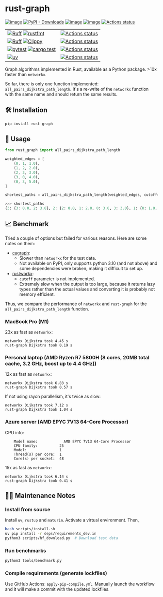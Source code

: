 # rust-graph

[![image](https://img.shields.io/pypi/v/rust-graph.svg)](https://pypi.python.org/pypi/rust-graph)
[![PyPI - Downloads](https://img.shields.io/pypi/dm/rust-graph)](https://pypi.python.org/pypi/rust-graph)
[![image](https://img.shields.io/pypi/l/rust-graph.svg)](https://pypi.python.org/pypi/rust-graph)
[![image](https://img.shields.io/pypi/pyversions/rust-graph.svg)](https://pypi.python.org/pypi/rust-graph)
[![Actions status](https://github.com/deargen/rust-graph/workflows/Deploy%20a%20new%20version/badge.svg)](https://github.com/deargen/rust-graph/actions)

|  |  |
|--|--|
|[![Ruff](https://img.shields.io/badge/Ruff-3670A0?style=for-the-badge&logo=python&logoColor=ffdd54)](https://github.com/astral-sh/ruff) [![rustfmt](https://img.shields.io/badge/rustfmt-%23000000.svg?style=for-the-badge&logo=rust&logoColor=white)](https://github.com/rust-lang/rustfmt) |[![Actions status](https://github.com/deargen/rust-graph/workflows/Style%20checking/badge.svg)](https://github.com/deargen/rust-graph/actions)|
| [![Ruff](https://img.shields.io/badge/Ruff-3670A0?style=for-the-badge&logo=python&logoColor=ffdd54)](https://github.com/astral-sh/ruff) [![Clippy](https://img.shields.io/badge/clippy-%23000000.svg?style=for-the-badge&logo=rust&logoColor=white)](https://github.com/rust-lang/rust-clippy) | [![Actions status](https://github.com/deargen/rust-graph/workflows/Linting/badge.svg)](https://github.com/deargen/rust-graph/actions) |
| [![pytest](https://img.shields.io/badge/pytest-3670A0?style=for-the-badge&logo=python&logoColor=ffdd54)](https://github.com/pytest-dev/pytest) [![cargo test](https://img.shields.io/badge/cargo%20test-%23000000.svg?style=for-the-badge&logo=rust&logoColor=white)](https://doc.rust-lang.org/cargo/commands/cargo-test.html) | [![Actions status](https://github.com/deargen/rust-graph/workflows/Tests/badge.svg)](https://github.com/deargen/rust-graph/actions) |
| [![uv](https://img.shields.io/badge/uv-3670A0?style=for-the-badge&logo=python&logoColor=ffdd54)](https://github.com/astral-sh/uv) | [![Actions status](https://github.com/deargen/rust-graph/workflows/Check%20pip%20compile%20sync/badge.svg)](https://github.com/deargen/rust-graph/actions) |


Graph algorithms implemented in Rust, available as a Python package. >10x faster than `networkx`.

So far, there is only one function implemented: `all_pairs_dijkstra_path_length`. It's a re-write of the `networkx` function with the same name and should return the same results.

## 🛠️ Installation

```bash
pip install rust-graph
```

## 🚦 Usage

```python
from rust_graph import all_pairs_dijkstra_path_length

weighted_edges = [
    (0, 1, 1.0),
    (1, 2, 2.0),
    (2, 3, 3.0),
    (3, 0, 4.0),
    (0, 3, 5.0),
]

shortest_paths = all_pairs_dijkstra_path_length(weighted_edges, cutoff=3.0)
```

```python
>>> shortest_paths
{3: {3: 0.0, 2: 3.0}, 2: {2: 0.0, 1: 2.0, 0: 3.0, 3: 3.0}, 1: {0: 1.0, 2: 2.0, 1: 0.0}, 0: {1: 1.0, 0: 0.0, 2: 3.0}}
```

## 📈 Benchmark

Tried a couple of options but failed for various reasons. Here are some notes on them:

- [cugraph](https://developer.nvidia.com/blog/accelerating-networkx-on-nvidia-gpus-for-high-performance-graph-analytics/): 
    - Slower than `networkx` for the test data.
    - Not available on PyPI, only supports python 3.10 (and not above) and some dependencies were broken, making it difficult to set up.
- [rustworkx](https://www.rustworkx.org/): 
    - `cutoff` parameter is not implemented.
    - Extremely slow when the output is too large, because it returns lazy types rather than the actual values and converting it is probably not memory efficient.


Thus, we compare the performance of `networkx` and `rust-graph` for the `all_pairs_dijkstra_path_length` function.


### MacBook Pro (M1)

23x as fast as `networkx`:

```
networkx Dijkstra took 4.45 s
rust-graph Dijkstra took 0.19 s
```


### Personal laptop (AMD Ryzen R7 5800H (8 cores, 20MB total cache, 3.2 GHz, boost up to 4.4 GHz))

12x as fast as `networkx`:

```
networkx Dijkstra took 6.83 s
rust-graph Dijkstra took 0.57 s
```

If not using rayon parallelism, it's twice as slow:

```
networkx Dijkstra took 7.12 s
rust-graph Dijkstra took 1.04 s
```

### Azure server (AMD EPYC 7V13 64-Core Processor)

CPU info:

```
    Model name:            AMD EPYC 7V13 64-Core Processor
    CPU family:          25
    Model:               1
    Thread(s) per core:  1
    Core(s) per socket:  48
```

15x as fast as `networkx`:

```
networkx Dijkstra took 6.14 s
rust-graph Dijkstra took 0.41 s
```

## 👨‍💻️ Maintenance Notes

### Install from source

Install `uv`, `rustup` and `maturin`. Activate a virtual environment. Then,

```bash
bash scripts/install.sh
uv pip install -r deps/requirements_dev.in
python3 scripts/hf_download.py  # Download test data
```

### Run benchmarks

```bash
python3 tools/benchmark.py
```

### Compile requirements (generate lockfiles)

Use GitHub Actions: `apply-pip-compile.yml`. Manually launch the workflow and it will make a commit with the updated lockfiles.

